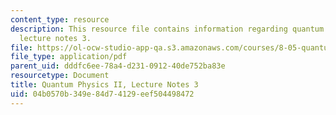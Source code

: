 ```yaml
---
content_type: resource
description: This resource file contains information regarding quantum physics II,
  lecture notes 3.
file: https://ol-ocw-studio-app-qa.s3.amazonaws.com/courses/8-05-quantum-physics-ii-fall-2013/04b0570b349e84d74129eef504498472_MIT8_05F13_Chap_03.pdf
file_type: application/pdf
parent_uid: dddfc6ee-78a4-d231-0912-40de752ba83e
resourcetype: Document
title: Quantum Physics II, Lecture Notes 3
uid: 04b0570b-349e-84d7-4129-eef504498472
---
```

